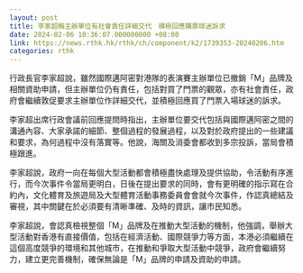 ```yaml
---
layout: post
title: 李家超稱主辦單位有社會責任詳細交代　積極回應購票球迷訴求
date: 2024-02-06 10:36:07.000000000 +08:00
link: https://news.rthk.hk/rthk/ch/component/k2/1739353-20240206.htm
categories: rthk
---
```


行政長官李家超說，雖然國際邁阿密對港隊的表演賽主辦單位已撤銷「M」品牌及相關資助申請，但主辦單位仍有責任，包括對買了門票的觀眾，亦有社會責任，政府會繼續敦促要求主辦單位作詳細交代，並積極回應買了門票入場球迷的訴求。

李家超出席行政會議前回應提問時指出，主辦單位要交代包括與國際邁阿密之間的溝通內容、大家承諾的細節、整個過程的發展過程，以及對於政府提出的一些建議和要求，為何過程中沒有落實等。他說，海關及消委會都收到多宗投訴，當局會積極跟進。

李家超說，政府一向在每個大型活動都會積極盡快處理及提供協助，令活動有序進行，而今次事件令當局更明白，日後在提出要求的同時，會有更明確的指示寫在合約內，文化體育及旅遊局及大型體育活動事務委員會會就今次事件，作認真總結及審視，其中關鍵在於必須要有清晰準確、及時的資訊，讓市民知悉。

李家超說，會認真檢視整個「M」品牌及在推動大型活動的機制，他強調，舉辦大型活動對香港有直接價值，包括在經濟活動、國際競爭力等方面，本港必須繼續在這個高度競爭的環境和其他城市，在推動和爭取大型活動中競爭，政府會繼續努力，建立更完善機制，確保無論是「M」品牌的申請及資助的申請。
